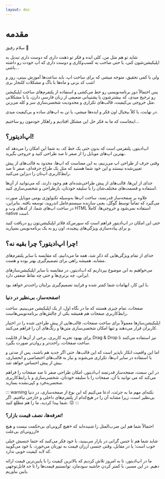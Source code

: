 ```yaml
---
layout: doc
---
```


# مقدمه

سلام رفیق 👋

شاید تو هم مثل من، کلی ایده و فکر تو ذهنت داری که دوست داری تبدیل به اپلیکیشن‌شون کنی، یا حتی صاحب یه کسب‌وکاری و دوست داری که اپ خودت رو داشته باشی...

ولی با کمی تحقیق، متوجه میشی که برای ساخت اپ، باید ساعت‌ها آموزش ببینی، روز و شب کد بزنی و ماه‌ها با باگ و مشکلات کلنجار بری!

پس احتمالاً دور برنامه‌نویسی رو خط می‌کشی و استفاده از پلتفرم‌های ساخت اپلیکیشن رو ترجیح میدی، که بیشترشون یا پشتیبانی ضعیفی از زبان فارسی دارن، یا با مشکلاتی مثل خروجی بی‌کیفیت، قالب‌های تکراری و محدودیت شخصی‌سازی سر و کله می‌زنن.

در نهایت، یا کلاً بیخیال اون فکر و ایده‌ها میشی، یا تن به اپ‌های ساده و بی‌کیفیت میدی.

اینجاست که ما به فکر حل این مشکل افتادیم و راهکار خودمون رو ساختیم...

## اپ‌ادیتور؟!

اپ‌ادیتور، پلتفرمی است که بدون حتی یک خط کد، به شما این امکان را می‌دهد که بهترین اپ‌های موبایل را از صفر تا صد طراحی کنید و خروجی بگیرید.

وقتی حرف از طراحی اپ می‌زنیم، به این معناست که اپ‌ها، محدود به قالب‌های از پیش تعیین‌شده نیستند و این خود شما هستید که مثل یک طراح حرفه‌ای، صفر تا صد رابط‌کاربری اپ‌تان را دیزاین می‌کنید.

جدای از این‌ها، قالب‌های از پیش طراحی‌شده‌ای هم وجود دارند، که می‌توانید از آن‌ها استفاده و قسمت‌های مختلف‌شان را با سلیقه خودتان، بازطراحی و شخصی‌سازی کنید.

علاوه بر صفحه‌ساز قدرتمند، ساخت اپ‌ها به‌وسیله تکنولوژی بومی موبایل صورت می‌گیرد که تماماً توسط گوگل، یعنی سازنده سیستم‌عامل اندروید، توسعه یافته. بنابراین، در ساخت اپ‌های شما، از کدهای وب و HTML استفاده نمی‌شود و خروجی‌ها، کاملاً native است.

حتی این امکان در اپ‌ادیتور فراهم است که سورس‌کد فلاتر اپلیکیشن‌تون رو دریافت کنید و برای پیاده‌سازی ویژگی‌های پیچیده، اون رو به یک برنامه‌نویس بسپارید.

## چرا اپ‌ادیتور؟ چرا بقیه نه؟!

جدای از تمام ویژگی‌هایی که ذکر شد، همه ما می‌دانیم، که مقایسه با سایر پلتفرم‌های مشابه، همیشه راهی برای تصمیم‌گیری بهتر بوده و هست.

می‌خواهیم به این موضوع بپردازیم که اپ‌ادیتور، در مقایسه با سایر اپلیکیشن‌سازهای ایرانی، چه برتری‌ها و حتی چه نقاط ضعفی دارد.

با این کار، ابهامات شما کمتر شده و فرایند تصمیم‌گیری برایتان راحت‌تر خواهد بود.

### صفحه‌ساز، بی‌نظیر در دنیا!

صفحات، تمام چیزی هستند که ما در نگاه اول، از یک اپلیکیشن می‌بینیم. ساخت رابط‌کاربری صفحات هم همیشه یکی از چالش‌های برنامه‌نویس‌هاست.

اپلیکیشن‌سازها معمولاً برای ساخت صفحات، قالب‌هایی از پیش طراحی شده را در اختیار کاربران قرار می‌دهند و تنها امکان شخصی‌سازی متن‌ها و رنگ‌های آن را فراهم می‌کنند.

برای بهبود تجربه کاربری، برخی از آن‌ها از قابلیت Drag & Drop نیز استفاده می‌کنند تا ساخت صفحات، راحت‌تر و روان‌تر صورت بگیرد.

اما این واقعیت انکار ناپذیر است که این قالب‌ها، حتی اگر جدید هم باشند، پس از مدتی و با استفاده در سایر اپ‌ها، تکراری می‌شوند و نیاز به قالب‌های اختصاصی و انحصاری، بیش از پیش احساس خواهد شد.

در این سمت، صفحه‌ساز قدرتمند اپ‌ادیتور، امکان طراحی صفر تا صد صفحات را فراهم می‌کند که می توانید با آن، صفحات را با سلیقه خودتان، شخصی‌سازی و با رابط‌کاربری منحصربه‌فرد و کپی‌نشده بسازید.

::: warning نکته‌ای مهم
ما به جرئت، ادعا می‌کنیم که این نوع از صفحه‌سازی، در دنیا بی‌نظیر است، زیرا مشابه آن را در هیچ‌کدام از پلتفرم‌های داخلی و خارجی نیافتیم. اگر شما پیدا کردید، ما را هم مطلع کنید. 😉
:::

### تعرفه‌ها، نصف قیمت بازار؟!

احتمالاً شما هم این ضرب‌المثل را شنیده‌اید که «هیچ گرونی‌ای بی‌حکمت نیست و هیچ ارزونی‌ای بی‌علت»

شاید شما هم تا جنس گرانی در بازار می‌بینید، با خود فکر می‌کنید که حتما جنسش خیلی خوب است؛ یا در مقابل، وقتی جنسی ارزان قیمت به تورتان می‌خورد، با خود می‌گویید که لابد کیفیت خوبی ندارد.

ما در اپ‌ادیتور، تا به امروز تلاش کردیم که بالاترین کیفیت را با پایین‌ترین قیمت ارائه دهیم. در این مسیر، با کمتر کردن حاشیه سودمان، توانستیم قیمت‌ها را تا حد قابل‌توجهی پایین بیاوریم.